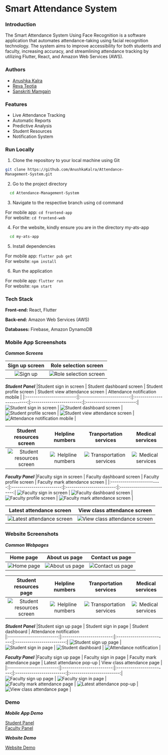 
# Smart Attendance System

### Introduction

The Smart Attendance System Using Face Recognition is a software
application that automates attendance-taking using facial recognition technology. The system aims to improve accessibility for both students and faculty, increasing accuracy, and streamlining attendance tracking by utilizing Flutter, React, and Amazon Web Services (AWS).

### Authors

- [Anushka Kalra](https://www.github.com/AnushkaKalra)
- [Reva Teotia](https://www.github.com/RevaT002)
- [Sanskriti Mamgain](https://www.github.com/sam6coder)


### Features

- Live Attendance Tracking
- Automatic Reports
- Predictive Analysis
- Student Resources
- Notification System


### Run Locally

1. Clone the repository to your local machine using Git

```bash
git clone https://github.com/AnushkaKalra/Attendance-
Management-System.git
```

2. Go to the project directory

```bash
  cd Attendance-Management-System
```
3. Navigate to the respective branch using cd command

For mobile app: `cd frontend-app`
\
For website: `cd frontend-web`

4. For the website, kindly ensure you are in the directory my-ats-app

```bash
  cd my-ats-app
```

5. Install dependencies

For mobile app: `flutter pub get`
\
For website: `npm install`

6. Run the application

For mobile app: `flutter run`
\
For website: `npm start`


### Tech Stack

**Front-end:** React, Flutter

**Back-end:** Amazon Web Services (AWS)

**Databases:** Firebase, Amazon DynamoDB

### Mobile App Screenshots

***Common Screens***

|Sign up screen | Role selection screen | 
|:-------------:|:---------------------:|
![Sign up](https://github.com/AnushkaKalra/Attendance-Management-System/blob/main/Screenshots/Mobile%20app/Sign%20Up.jpg) | ![Role selection screen](https://github.com/AnushkaKalra/Attendance-Management-System/blob/main/Screenshots/Mobile%20app/Role%20selection.jpg)

***Student Panel***
|Student sign in screen               | Student dashboard screen               | Student profile screen               | Student view attendance screen               | Attendance notification mobile               |
|:-------------------------:|:-------------------------:|:-------------------------:|:-------------------------:|:-------------------------:|
![Student sign in screen](https://github.com/AnushkaKalra/Attendance-Management-System/blob/main/Screenshots/Mobile%20app/Student%20sign%20in.jpg) | ![Student dashboard screen](https://github.com/AnushkaKalra/Attendance-Management-System/blob/main/Screenshots/Mobile%20app/Student%20dashboard.jpg) | ![Student profile screen](https://github.com/AnushkaKalra/Attendance-Management-System/blob/main/Screenshots/Mobile%20app/Student%20profile.jpg) | ![Student view attendance screen](https://github.com/AnushkaKalra/Attendance-Management-System/blob/main/Screenshots/Mobile%20app/Attendance%20report.jpg) | ![Attendance notification mobile](https://github.com/AnushkaKalra/Attendance-Management-System/blob/main/Screenshots/Mobile%20app/Attendance%20notification%20mobile.jpg) |



|Student resources screen            |  Helpline numbers                   | Tranportation services               | Medical services|
|:-------------------------:|:-------------------------:|:-------------------------:|:-------------------------:|
![Student resources screen](https://github.com/AnushkaKalra/Attendance-Management-System/blob/main/Screenshots/Mobile%20app/Student%20resources%20list.jpg)| ![Helpline numbers](https://github.com/AnushkaKalra/Attendance-Management-System/blob/main/Screenshots/Mobile%20app/Helpline%20numbers.jpg) | ![Transportation services](https://github.com/AnushkaKalra/Attendance-Management-System/blob/main/Screenshots/Mobile%20app/Transportation%20services.jpg) | ![Medical services](https://github.com/AnushkaKalra/Attendance-Management-System/blob/main/Screenshots/Mobile%20app/Medical%20services.jpg)

***Faculty Panel***
|Faculty sign in screen               | Faculty dashboard screen               | Faculty profile screen               | Faculty mark attendance screen               |
|:-------------------------:|:-------------------------:|:-------------------------:|:-------------------------:|
![Faculty sign in screen](https://github.com/AnushkaKalra/Attendance-Management-System/blob/main/Screenshots/Mobile%20app/Faculty%20sign%20in.jpg) | ![Faculty dashboard screen](https://github.com/AnushkaKalra/Attendance-Management-System/blob/main/Screenshots/Mobile%20app/Faculty%20dashboard.jpg) | ![Faculty profile screen](https://github.com/AnushkaKalra/Attendance-Management-System/blob/main/Screenshots/Mobile%20app/Faculty%20profile.jpg) | ![Faculty mark attendance screen](https://github.com/AnushkaKalra/Attendance-Management-System/blob/main/Screenshots/Mobile%20app/Mark%20attendance%20portal.jpg) |

|Latest attendance screen           |  View class attendance screen                   | 
|:-------------------------:|:-------------------------:|
![Latest attendance screen](https://github.com/AnushkaKalra/Attendance-Management-System/blob/main/Screenshots/Mobile%20app/Latest%20Attendance%20Screen.jpg) | ![View class attendance screen](https://github.com/AnushkaKalra/Attendance-Management-System/blob/main/Screenshots/Mobile%20app/Attendance%20table.png)


### Website Screenshots

***Common Webpages***

|Home page               | About us page               | Contact us page               |
|:-------------------------:|:-------------------------:|:-------------------------:|
![Home page](https://github.com/AnushkaKalra/Attendance-Management-System/blob/main/Screenshots/Website/home%20screen.jpg) | ![About us page](https://github.com/AnushkaKalra/Attendance-Management-System/blob/main/Screenshots/Website/about%20us.jpg) | ![Contact us page](https://github.com/AnushkaKalra/Attendance-Management-System/blob/main/Screenshots/Website/contact%20us.jpg)

|Student resources page            |  Helpline numbers                   | Tranportation services               | Medical services|
|:-------------------------:|:-------------------------:|:-------------------------:|:-------------------------:|
![Student resources screen](https://github.com/AnushkaKalra/Attendance-Management-System/blob/main/Screenshots/Website/student%20resources.jpg)| ![Helpline numbers](https://github.com/AnushkaKalra/Attendance-Management-System/blob/main/Screenshots/Website/student%20resources%20-%20helpline.jpg) | ![Transportation services](https://github.com/AnushkaKalra/Attendance-Management-System/blob/main/Screenshots/Website/student%20resources%20-%20transport.png) | ![Medical services](https://github.com/AnushkaKalra/Attendance-Management-System/blob/main/Screenshots/Website/student%20resources%20-%20medical.png)

***Student Panel***
|Student sign up page               | Student sign in page               | Student dashboard               | Attendance notification               
|:-------------------------:|:-------------------------:|:-------------------------:|:-------------------------:|
![Student sign up page](https://github.com/AnushkaKalra/Attendance-Management-System/blob/main/Screenshots/Website/sign%20up%20page.jpg) | ![Student sign in page](https://github.com/AnushkaKalra/Attendance-Management-System/blob/main/Screenshots/Website/sign%20in%20page.jpg) | ![Student dashboard](https://github.com/AnushkaKalra/Attendance-Management-System/blob/main/Screenshots/Website/data%20visualization.jpg) | ![Attendance notification](https://github.com/AnushkaKalra/Attendance-Management-System/blob/main/Screenshots/Website/attendance%20notification.png) | 


***Faculty Panel***
|Faculty sign up page               | Faculty sign in page               | Faculty mark attendance page               | Latest attendance pop-up               | View class attendance page               |
|:-------------------------:|:-------------------------:|:-------------------------:|:-------------------------:|:-------------------------:|
![Faculty sign up page](https://github.com/AnushkaKalra/Attendance-Management-System/blob/main/Screenshots/Website/sign%20up%20page.jpg) | ![Faculty sign in page](https://github.com/AnushkaKalra/Attendance-Management-System/blob/main/Screenshots/Website/sign%20in%20page.jpg) | ![Faculty mark attendance page](https://github.com/AnushkaKalra/Attendance-Management-System/blob/main/Screenshots/Website/Mark%20attendance%20page.png) | ![Latest attendance pop-up](https://github.com/AnushkaKalra/Attendance-Management-System/blob/main/Screenshots/Website/Marked%20present%20pop-up.png) | ![View class attendance page](https://github.com/AnushkaKalra/Attendance-Management-System/blob/main/Screenshots/Website/view%20attendance.jpg) |

### Demo

***Mobile App Demo***

[Student Panel](https://drive.google.com/file/d/166guhdYJttEUFqLByGvE6qQqnHe_smuR/view?usp=sharing)
\
[Faculty Panel](https://drive.google.com/file/d/166J0-RLns6XyGCo_K8uHlW151Ci4ZLr0/view?usp=sharing)

***Website Demo***

[Website Demo](https://drive.google.com/file/d/1OA3u0RGx-WYwY9DUyYaokxRU2fZvj6m9/view?usp=sharing)

